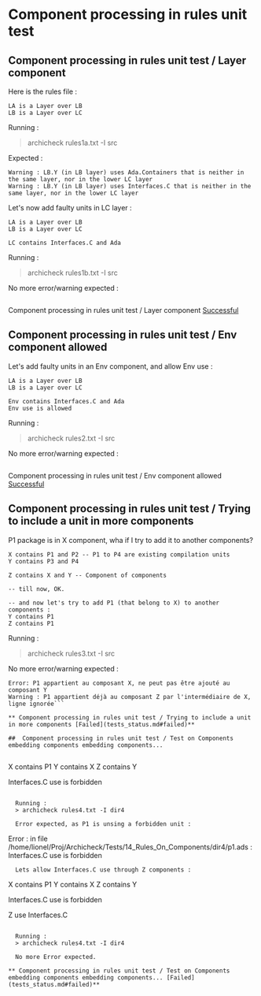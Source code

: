 
# Component processing in rules unit test



##  Component processing in rules unit test / Layer component

  Here is the rules file :

```
LA is a Layer over LB
LB is a Layer over LC
```

  Running :  
  > archicheck rules1a.txt -I src

  Expected :
```
Warning : LB.Y (in LB layer) uses Ada.Containers that is neither in the same layer, nor in the lower LC layer
Warning : LB.Y (in LB layer) uses Interfaces.C that is neither in the same layer, nor in the lower LC layer
```
  Let's now add faulty units in LC layer :

```
LA is a Layer over LB
LB is a Layer over LC

LC contains Interfaces.C and Ada

```

  Running :  
  > archicheck rules1b.txt -I src

  No more error/warning expected :
```
```

 Component processing in rules unit test / Layer component [Successful](tests_status.md#successful)

##  Component processing in rules unit test / Env component allowed

  Let's add faulty units in an Env component, and allow Env use :

```
LA is a Layer over LB
LB is a Layer over LC

Env contains Interfaces.C and Ada
Env use is allowed

```

  Running :  
  > archicheck rules2.txt -I src

  No more error/warning expected :
```
```

 Component processing in rules unit test / Env component allowed [Successful](tests_status.md#successful)

##  Component processing in rules unit test / Trying to include a unit in more components

  P1 package is in X component, wha if I try to add it to another components?

```
X contains P1 and P2 -- P1 to P4 are existing compilation units
Y contains P3 and P4

Z contains X and Y -- Component of components

-- till now, OK.

-- and now let's try to add P1 (that belong to X) to another components :
Y contains P1
Z contains P1
```

  Running :  
  > archicheck rules3.txt -I src

  No more error/warning expected :
```
Error: P1 appartient au composant X, ne peut pas être ajouté au composant Y
Warning : P1 appartient déjà au composant Z par l'intermédiaire de X, ligne ignorée```

** Component processing in rules unit test / Trying to include a unit in more components [Failed](tests_status.md#failed)**

##  Component processing in rules unit test / Test on Components embedding components embedding components...


```
X contains P1
Y contains X
Z contains Y

Interfaces.C use is forbidden
```

  Running :  
  > archicheck rules4.txt -I dir4

  Error expected, as P1 is unsing a forbidden unit :
```
Error : in file /home/lionel/Proj/Archicheck/Tests/14_Rules_On_Components/dir4/p1.ads : Interfaces.C use is forbidden
```
  Lets allow Interfaces.C use through Z components :

```
X contains P1
Y contains X
Z contains Y

Interfaces.C use is forbidden

Z use Interfaces.C
```

  Running :  
  > archicheck rules4.txt -I dir4

  No more Error expected.

** Component processing in rules unit test / Test on Components embedding components embedding components... [Failed](tests_status.md#failed)**
